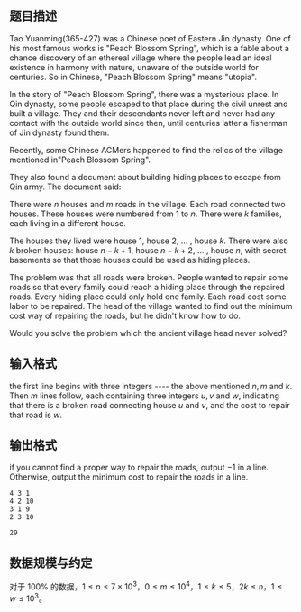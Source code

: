 ## 题目描述

Tao Yuanming(365-427) was a Chinese poet of Eastern Jin dynasty. One of his most famous works is "Peach Blossom Spring", which is a fable about a chance discovery of an ethereal village where the people lead an ideal existence in harmony with nature, unaware of the outside world for centuries. So in Chinese, "Peach Blossom Spring" means "utopia".

In the story of "Peach Blossom Spring", there was a mysterious place. In Qin dynasty, some people escaped to that place during the civil unrest and built a village. They and their descendants never left and never had any contact with the outside world since then, until centuries latter a fisherman of Jin dynasty found them.

Recently, some Chinese ACMers happened to find the relics of the village mentioned in"Peach Blossom Spring".

They also found a document about building hiding places to escape from Qin army. The document said:

There were $n$ houses and $m$ roads in the village. Each road connected two houses. These houses were numbered from $1$ to $n$. There were $k$ families, each living in a different house. 

The houses they lived were house $1$, house $2$, … , house $k$. There were also $k$ broken houses: house $n-k+1$, house $n-k+2$, ... , house $n$, with secret basements so that those houses could be used as hiding places.

The problem was that all roads were broken. People wanted to repair some roads so that every family could reach a hiding place through the repaired roads. Every hiding place could only hold one family. Each road cost some labor to be repaired. The head of the village wanted to find out the minimum cost way of repairing the roads, but he didn't know how to do.

Would you solve the problem which the ancient village head never solved?

## 输入格式

the first line begins with three integers ---- the above mentioned $n, m$ and $k$. Then $m$ lines follow, each containing three integers $u,v$ and $w$, indicating that there is a broken road connecting house $u$ and $v$, and the cost to repair that road is $w$.

## 输出格式

if you cannot find a proper way to repair the roads, output $-1$ in a line. Otherwise, output the minimum cost to repair
the roads in a line.

```input1
4 3 1
4 2 10
3 1 9
2 3 10
```

```output1
29
```

## 数据规模与约定

对于 $100\%$ 的数据，$1\le n\le 7\times 10^3$，$0\le m\le 10^4$，$1\le k\le 5$，$2k\le n$，$1\le w\le 10^3$。